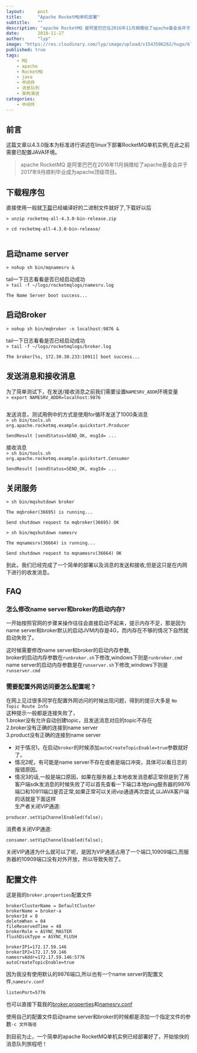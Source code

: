 ```yaml
---
layout:     post 
title:      "Apache RocketMQ单机部署"
subtitle:   ""
description: "apache RocketMQ 是阿里巴巴在2016年11月捐赠给了apache基金会并于2017年9月顺利毕业成为apache顶级项目"
date:       2018-11-27
author:     "lyp"
image: "https://res.cloudinary.com/lyp/image/upload/v1543506262/hugo/blog.github.io/apache-rocketMQ-introduction/7046d2bf0d97278682129887309cc1a6.jpg"
published: true
tags:
    - MQ
    - apache 
    - RocketMQ
    - java
    - 中间件
    - 消息队列
    - 架构演进
categories: 
    - 中间件
---
```


## 前言
这篇文章以4.3.0版本为标准进行讲述在linux下部署RocketMQ单机实例,在此之前需要已配置JAVA环境。

> apache RocketMQ 是阿里巴巴在2016年11月捐赠给了apache基金会并于2017年9月顺利毕业成为apache顶级项目。

## 下载程序包

直接使用一般就[下载](https://www.apache.org/dyn/closer.cgi?path=rocketmq/4.3.2/rocketmq-all-4.3.2-source-release.zip)已经编译好的二进制文件就好了,下载好以后


<code>&gt; unzip rocketmq-all-4.3.0-bin-release.zip  
&gt; cd rocketmq-all-4.3.0-bin-release/  
</code>

## 启动name server
<code>&gt; nohup sh bin/mqnamesrv & 
</code>

tail一下日志看看是否已经启动成功  
<code>&gt; tail -f ~/logs/rocketmqlogs/namesrv.log  
The Name Server boot success... 
</code>

## 启动Broker
<code>&gt; nohup sh bin/mqbroker -n localhost:9876 & 
</code>

tail一下日志看看是否已经启动成功  
<code>&gt; tail -f ~/logs/rocketmqlogs/broker.log  
The broker[%s, 172.30.30.233:10911] boot success...
</code>

## 发送消息和接收消息
为了简单测试下，在发送/接收消息之前我们需要设置``NAMESRV_ADDR``环境变量  
<code>&gt; export NAMESRV_ADDR=localhost:9876  
</code>

发送消息，测试用例中的方式是使用for循环发送了1000条消息  
<code>&gt; sh bin/tools.sh org.apache.rocketmq.example.quickstart.Producer  
SendResult [sendStatus=SEND_OK, msgId= ...
</code>

接收消息  
<code>&gt; sh bin/tools.sh org.apache.rocketmq.example.quickstart.Consumer   
SendResult [sendStatus=SEND_OK, msgId= ...
</code>

## 关闭服务
<code>&gt; sh bin/mqshutdown broker  
The mqbroker(36695) is running...  
Send shutdown request to mqbroker(36695) OK
</code>

<code>&gt; sh bin/mqshutdown namesrv  
The mqnamesrv(36664) is running...  
Send shutdown request to mqnamesrv(36664) OK
</code>

到此，我们已经完成了一个简单的部署以及消息的发送和接收,但是这只是在内网下进行的收发消息。

## FAQ

### 怎么修改name server和broker的启动内存?
一开始按照官网的步骤来操作往往会直接启动不起来，提示内存不足，那是因为name server和broker默认的启动JVM内存是4G，而内存在不够的情况下自然就启动失败了。 

这时候需要修改name server和broker的启动内存参数,  
broker的启动内存参数在``runbroker.sh``下修改,windows下则是``runbroker.cmd``  
name server的启动内存参数是在``runserver.sh``下修改,windows下则是``runserver.cmd``  

### 需要配置外网访问要怎么配置呢？

在网上见过很多同学在配置外网访问的时候出现问题，得到的提示大多是
``
No Topic Route Info
``  
这种提示一般都是连接失败了，  
1.broker没有允许自动创建topic，且发送消息对应的topic不存在  
2.broker没有正确的连接到name server  
3.product没有正确的连接到name server  

- 对于情况1，在启动``broker``的时候添加``autoCreateTopicEnable=true``参数就好了。  
- 情况2呢，有可能是name server不存在或者是端口冲突，具体可以看日志的报错原因。  
- 情况3的话,一般是端口原因，如果在服务器上本地收发消息都正常但是到了用客户端sdk发消息的时候失败了可以首先查看一下端口本地ping服务器的9876端口和10911端口是否正常,如果正常可以关闭vip通道再次尝试,以JAVA客户端的话就是下面这样  
生产者关闭VIP通道:
```
producer.setVipChannelEnabled(false);
```  
消费者关闭VIP通道:
```
consumer.setVipChannelEnabled(false);
```  
关闭VIP通道为什么就可以了呢，是因为VIP通道占用了一个端口,10909端口,而服务器的10909端口没有对外开放，所以导致失败了。


## 配置文件

这是我的``broker.properties``配置文件  

```  
brokerClusterName = DefaultCluster  
brokerName = broker-a  
brokerId = 0  
deleteWhen = 04  
fileReservedTime = 48  
brokerRole = ASYNC_MASTER  
flushDiskType = ASYNC_FLUSH  

brokerIP1=172.17.59.146  
brokerIP2=172.17.59.146  
namesrvAddr=172.17.59.146:5776  
autoCreateTopicEnable=true  
```

因为我没有使用默认的9876端口,所以也有一个name server的配置文件,``namesrv.conf`` 
 
```
listenPort=5776
```
也可以直接下载我的[broker.properties](https://res.cloudinary.com/lyp/raw/upload/v1543502478/hugo/blog.github.io/apache-rocketMQ-introduction/broker.properties)和[namesrv.conf](https://res.cloudinary.com/lyp/raw/upload/v1543502477/hugo/blog.github.io/apache-rocketMQ-introduction/namesrv.conf)

使用自己的配置文件启动name server和broker的时候都是添加一个指定文件的参数``-c 文件路径``  

到目前为止，一个简单的apache RocketMQ单机实例已经部署好了，开始愉快的消息队列旅程吧！







